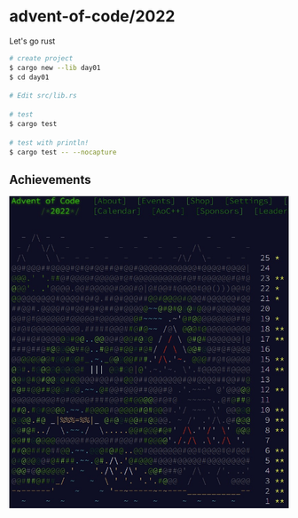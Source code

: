 # advent-of-code/2022

Let's go rust

```sh
# create project
$ cargo new --lib day01
$ cd day01

# Edit src/lib.rs

# test
$ cargo test

# test with println!
$ cargo test -- --nocapture
```

## Achievements
![aoc2022](./aoc2022.jpg)
